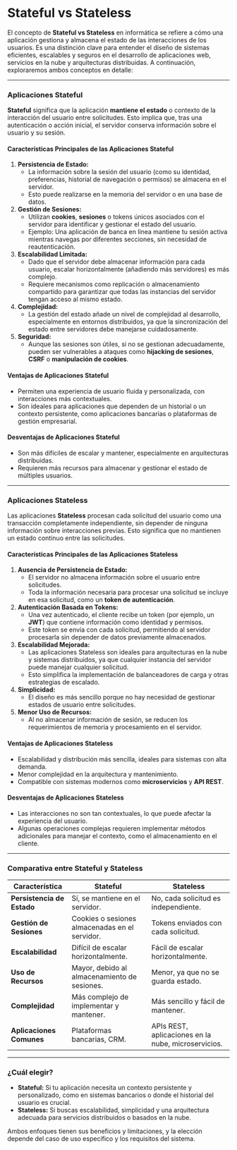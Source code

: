 # Stateful vs Stateless

El concepto de **Stateful vs Stateless** en informática se refiere a cómo una aplicación gestiona y almacena el estado de las interacciones de los usuarios. Es una distinción clave para entender el diseño de sistemas eficientes, escalables y seguros en el desarrollo de aplicaciones web, servicios en la nube y arquitecturas distribuidas. A continuación, exploraremos ambos conceptos en detalle:

---

### **Aplicaciones Stateful**

**Stateful** significa que la aplicación **mantiene el estado** o contexto de la interacción del usuario entre solicitudes. Esto implica que, tras una autenticación o acción inicial, el servidor conserva información sobre el usuario y su sesión.

#### **Características Principales de las Aplicaciones Stateful**

1. **Persistencia de Estado:**
   - La información sobre la sesión del usuario (como su identidad, preferencias, historial de navegación o permisos) se almacena en el servidor.
   - Esto puede realizarse en la memoria del servidor o en una base de datos.
2. **Gestión de Sesiones:**
   - Utilizan **cookies**, **sesiones** o tokens únicos asociados con el servidor para identificar y gestionar el estado del usuario.
   - Ejemplo: Una aplicación de banca en línea mantiene tu sesión activa mientras navegas por diferentes secciones, sin necesidad de reautenticación.
3. **Escalabilidad Limitada:**
   - Dado que el servidor debe almacenar información para cada usuario, escalar horizontalmente (añadiendo más servidores) es más complejo.
   - Requiere mecanismos como replicación o almacenamiento compartido para garantizar que todas las instancias del servidor tengan acceso al mismo estado.
4. **Complejidad:**
   - La gestión del estado añade un nivel de complejidad al desarrollo, especialmente en entornos distribuidos, ya que la sincronización del estado entre servidores debe manejarse cuidadosamente.
5. **Seguridad:**
   - Aunque las sesiones son útiles, si no se gestionan adecuadamente, pueden ser vulnerables a ataques como **hijacking de sesiones**, **CSRF** o **manipulación de cookies**.

#### **Ventajas de Aplicaciones Stateful**

- Permiten una experiencia de usuario fluida y personalizada, con interacciones más contextuales.
- Son ideales para aplicaciones que dependen de un historial o un contexto persistente, como aplicaciones bancarias o plataformas de gestión empresarial.

#### **Desventajas de Aplicaciones Stateful**

- Son más difíciles de escalar y mantener, especialmente en arquitecturas distribuidas.
- Requieren más recursos para almacenar y gestionar el estado de múltiples usuarios.

---

### **Aplicaciones Stateless**

Las aplicaciones **Stateless** procesan cada solicitud del usuario como una transacción completamente independiente, sin depender de ninguna información sobre interacciones previas. Esto significa que no mantienen un estado continuo entre las solicitudes.

#### **Características Principales de las Aplicaciones Stateless**

1. **Ausencia de Persistencia de Estado:**
   - El servidor no almacena información sobre el usuario entre solicitudes.
   - Toda la información necesaria para procesar una solicitud se incluye en esa solicitud, como un **token de autenticación**.
2. **Autenticación Basada en Tokens:**
   - Una vez autenticado, el cliente recibe un token (por ejemplo, un **JWT**) que contiene información como identidad y permisos.
   - Este token se envía con cada solicitud, permitiendo al servidor procesarla sin depender de datos previamente almacenados.
3. **Escalabilidad Mejorada:**
   - Las aplicaciones Stateless son ideales para arquitecturas en la nube y sistemas distribuidos, ya que cualquier instancia del servidor puede manejar cualquier solicitud.
   - Esto simplifica la implementación de balanceadores de carga y otras estrategias de escalado.
4. **Simplicidad:**
   - El diseño es más sencillo porque no hay necesidad de gestionar estados de usuario entre solicitudes.
5. **Menor Uso de Recursos:**
   - Al no almacenar información de sesión, se reducen los requerimientos de memoria y procesamiento en el servidor.

#### **Ventajas de Aplicaciones Stateless**

- Escalabilidad y distribución más sencilla, ideales para sistemas con alta demanda.
- Menor complejidad en la arquitectura y mantenimiento.
- Compatible con sistemas modernos como **microservicios** y **API REST**.

#### **Desventajas de Aplicaciones Stateless**

- Las interacciones no son tan contextuales, lo que puede afectar la experiencia del usuario.
- Algunas operaciones complejas requieren implementar métodos adicionales para manejar el contexto, como el almacenamiento en el cliente.

---

### **Comparativa entre Stateful y Stateless**

| **Característica**         | **Stateful**                                   | **Stateless**                                       |
| -------------------------- | ---------------------------------------------- | --------------------------------------------------- |
| **Persistencia de Estado** | Sí, se mantiene en el servidor.                | No, cada solicitud es independiente.                |
| **Gestión de Sesiones**    | Cookies o sesiones almacenadas en el servidor. | Tokens enviados con cada solicitud.                 |
| **Escalabilidad**          | Difícil de escalar horizontalmente.            | Fácil de escalar horizontalmente.                   |
| **Uso de Recursos**        | Mayor, debido al almacenamiento de sesiones.   | Menor, ya que no se guarda estado.                  |
| **Complejidad**            | Más complejo de implementar y mantener.        | Más sencillo y fácil de mantener.                   |
| **Aplicaciones Comunes**   | Plataformas bancarias, CRM.                    | APIs REST, aplicaciones en la nube, microservicios. |

---

### **¿Cuál elegir?**

- **Stateful:** Si tu aplicación necesita un contexto persistente y personalizado, como en sistemas bancarios o donde el historial del usuario es crucial.
- **Stateless:** Si buscas escalabilidad, simplicidad y una arquitectura adecuada para servicios distribuidos o basados en la nube.

Ambos enfoques tienen sus beneficios y limitaciones, y la elección depende del caso de uso específico y los requisitos del sistema.
